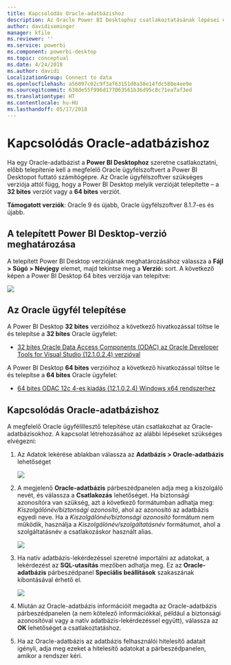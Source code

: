 ```yaml
---
title: Kapcsolódás Oracle-adatbázishoz
description: Az Oracle Power BI Desktophoz csatlakoztatásának lépései és az ahhoz szükséges letöltések
author: davidiseminger
manager: kfile
ms.reviewer: ''
ms.service: powerbi
ms.component: powerbi-desktop
ms.topic: conceptual
ms.date: 4/24/2018
ms.author: davidi
LocalizationGroup: Connect to data
ms.openlocfilehash: a56097c02c9f3af63151d0a38e14fdc580e4ee9e
ms.sourcegitcommit: 638de55f996d177063561b36d95c8c71ea7af3ed
ms.translationtype: HT
ms.contentlocale: hu-HU
ms.lasthandoff: 05/17/2018
---
```

# <a name="connect-to-an-oracle-database"></a>Kapcsolódás Oracle-adatbázishoz
Ha egy Oracle-adatbázist a **Power BI Desktophoz** szeretne csatlakoztatni, előbb telepítenie kell a megfelelő Oracle ügyfélszoftvert a Power BI Desktopot futtató számítógépre. Az Oracle ügyfélszoftver szükséges verziója attól függ, hogy a Power BI Desktop melyik verzióját telepítette – a **32 bites** verziót vagy a **64 bites** verziót.

**Támogatott verziók**: Oracle 9 és újabb, Oracle ügyfélszoftver 8.1.7-es és újabb.

## <a name="determining-which-version-of-power-bi-desktop-is-installed"></a>A telepített Power BI Desktop-verzió meghatározása
A telepített Power BI Desktop verziójának meghatározásához válassza a **Fájl > Súgó > Névjegy** elemet, majd tekintse meg a **Verzió:** sort. A következő képen a Power BI Desktop 64 bites verziója van telepítve:

![](media/desktop-connect-oracle-database/connect-oracle-database_1.png)

## <a name="installing-the-oracle-client"></a>Az Oracle ügyfél telepítése
A Power BI Desktop **32 bites** verzióihoz a következő hivatkozással töltse le és telepítse a **32 bites** Oracle ügyfelet:

* [32 bites Oracle Data Access Components (ODAC) az Oracle Developer Tools for Visual Studio (12.1.0.2.4) verzióval](http://www.oracle.com/technetwork/topics/dotnet/utilsoft-086879.html)

A Power BI Desktop **64 bites** verzióihoz a következő hivatkozással töltse le és telepítse a **64 bites** Oracle ügyfelet:

* [64 bites ODAC 12c 4-es kiadás (12.1.0.2.4) Windows x64 rendszerhez](http://www.oracle.com/technetwork/database/windows/downloads/index-090165.html)

## <a name="connect-to-an-oracle-database"></a>Kapcsolódás Oracle-adatbázishoz
A megfelelő Oracle ügyfélillesztő telepítése után csatlakozhat az Oracle-adatbázisokhoz. A kapcsolat létrehozásához az alábbi lépéseket szükséges elvégezni:

1. Az Adatok lekérése ablakban válassza az **Adatbázis > Oracle-adatbázis** lehetőséget
   
   ![](media/desktop-connect-oracle-database/connect-oracle-database_2.png)
2. A megjelenő **Oracle-adatbázis** párbeszédpanelen adja meg a kiszolgáló nevét, és válassza a **Csatlakozás** lehetőséget. Ha biztonsági azonosítóra van szükség, azt a következő formátumban adhatja meg: *Kiszolgálónév/biztonsági azonosító*, ahol az azonosító az adatbázis egyedi neve. Ha a *Kiszolgálónév/biztonsági azonosító* formátum nem működik, használja a *Kiszolgálónév/szolgáltatásnév* formátumot, ahol a szolgáltatásnév a csatlakozáskor használt alias.
   
   ![](media/desktop-connect-oracle-database/connect-oracle-database_3.png)
3. Ha natív adatbázis-lekérdezéssel szeretné importálni az adatokat, a lekérdezést az **SQL-utasítás** mezőben adhatja meg. Ez az **Oracle-adatbázis** párbeszédpanel **Speciális beállítások** szakaszának kibontásával érhető el.
   
   ![](media/desktop-connect-oracle-database/connect-oracle-database_4.png)
4. Miután az Oracle-adatbázis információit megadta az Oracle-adatbázis párbeszédpanelen (a nem kötelező információkkal, például a biztonsági azonosítóval vagy a natív adatbázis-lekérdezéssel együtt), válassza az **OK** lehetőséget a csatlakoztatáshoz.
5. Ha az Oracle-adatbázis az adatbázis felhasználói hitelesítő adatait igényli, adja meg ezeket a hitelesítő adatokat a párbeszédpanelen, amikor a rendszer kéri.

